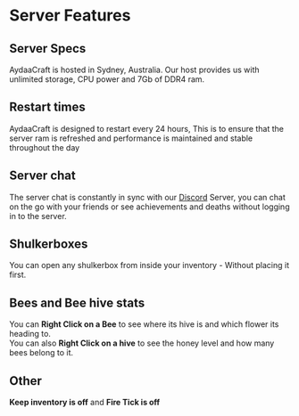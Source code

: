 # Server Features

## Server Specs

AydaaCraft is hosted in Sydney, Australia. Our host provides us with unlimited storage, CPU power and 7Gb of DDR4 ram.

## Restart times

AydaaCraft is designed to restart every 24 hours, This is to ensure that the server ram is refreshed and performance is maintained and stable throughout the day

## Server chat

The server chat is constantly in sync with our [Discord](../welcome/socials.md) Server, you can chat on the go with your friends or see achievements and deaths without logging in to the server.

## Shulkerboxes

You can open any shulkerbox from inside your inventory - Without placing it first.

## Bees and Bee hive stats

You can **Right Click on a Bee** to see where its hive is and which flower its heading to.\
You can also **Right Click on a hive** to see the honey level and how many bees belong to it.

## Other

**Keep inventory is off** and **Fire Tick is off**

